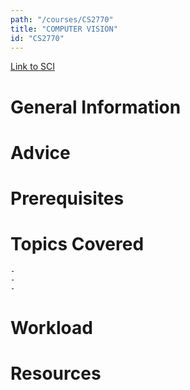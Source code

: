 ```yaml
---
path: "/courses/CS2770"
title: "COMPUTER VISION"
id: "CS2770"
---
```


[Link to SCI]("http://courses.sci.pitt.edu/courses/courses/view/CS-2770")

# General Information

# Advice

# Prerequisites

<!-- PREREQ_REPLACEMENT (Do not remove) -->

<!-- END PREREQ_REPLACEMENT (Do not remove) -->

# Topics Covered

    -
    -
    -

# Workload

<!-- TESTIMONIALS
# Testimonials
This gets replaced with Gatsby, its
data comes from Google Sheets for easier
editing!
-->

# Resources
